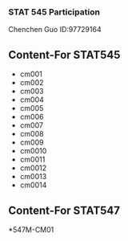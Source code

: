 ### STAT 545 Participation
Chenchen Guo 
ID:97729164
  
## Content-For STAT545
* cm001
* cm002
* cm003
* cm004
* cm005
* cm006
* cm007
* cm008
* cm009
* cm0010
* cm0011
* cm0012
* cm0013
* cm0014

## Content-For STAT547
*547M-CM01
